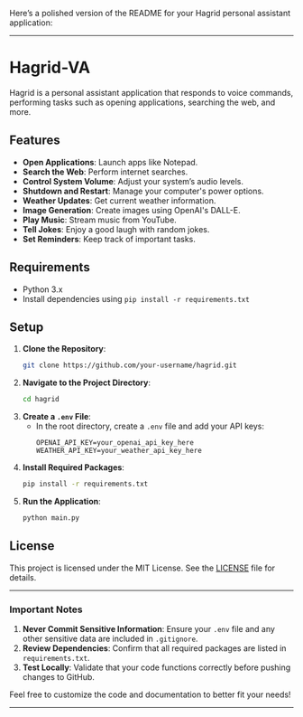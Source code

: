 Here’s a polished version of the README for your Hagrid personal assistant application:

---

# Hagrid-VA

Hagrid is a personal assistant application that responds to voice commands, performing tasks such as opening applications, searching the web, and more.

## Features

- **Open Applications**: Launch apps like Notepad.
- **Search the Web**: Perform internet searches.
- **Control System Volume**: Adjust your system’s audio levels.
- **Shutdown and Restart**: Manage your computer's power options.
- **Weather Updates**: Get current weather information.
- **Image Generation**: Create images using OpenAI's DALL-E.
- **Play Music**: Stream music from YouTube.
- **Tell Jokes**: Enjoy a good laugh with random jokes.
- **Set Reminders**: Keep track of important tasks.

## Requirements

- Python 3.x
- Install dependencies using `pip install -r requirements.txt`

## Setup

1. **Clone the Repository**:
   ```bash
   git clone https://github.com/your-username/hagrid.git
   ```
2. **Navigate to the Project Directory**:
   ```bash
   cd hagrid
   ```
3. **Create a `.env` File**:
   - In the root directory, create a `.env` file and add your API keys:
     ```env
     OPENAI_API_KEY=your_openai_api_key_here
     WEATHER_API_KEY=your_weather_api_key_here
     ```
4. **Install Required Packages**:
   ```bash
   pip install -r requirements.txt
   ```
5. **Run the Application**:
   ```bash
   python main.py
   ```

## License

This project is licensed under the MIT License. See the [LICENSE](LICENSE) file for details.

---

### Important Notes

1. **Never Commit Sensitive Information**: Ensure your `.env` file and any other sensitive data are included in `.gitignore`.
2. **Review Dependencies**: Confirm that all required packages are listed in `requirements.txt`.
3. **Test Locally**: Validate that your code functions correctly before pushing changes to GitHub.

Feel free to customize the code and documentation to better fit your needs!

---
